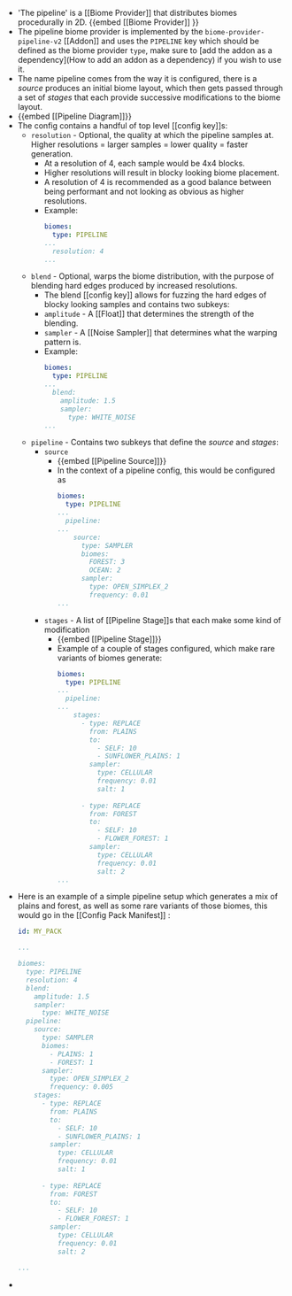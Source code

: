 - 'The pipeline' is a [[Biome Provider]] that distributes biomes procedurally in 2D.
  {{embed [[Biome Provider]] }}
- The pipeline biome provider is implemented by the `biome-provider-pipeline-v2` [[Addon]] and uses the `PIPELINE` key which should be defined as the biome provider `type`, make sure to [add the addon as a dependency](How to add an addon as a dependency) if you wish to use it.
- The name pipeline comes from the way it is configured, there is a *source* produces an initial biome layout, which then gets passed through a set of *stages* that each provide successive modifications to the biome layout.
- {{embed [[Pipeline Diagram]]}}
- The config contains a handful of top level [[config key]]s:
	- `resolution` - Optional, the quality at which the pipeline samples at. Higher resolutions = larger samples = lower quality = faster generation.
		- At a resolution of 4, each sample would be 4x4 blocks.
		- Higher resolutions will result in blocky looking biome placement.
		- A resolution of 4 is recommended as a good balance between being performant and not looking as obvious as higher resolutions.
		- Example:
		  ```yaml
		  biomes:
		    type: PIPELINE
		  ...
		    resolution: 4
		  ...
		  ```
	- `blend` - Optional, warps the biome distribution, with the purpose of blending hard edges produced by increased resolutions.
		- The blend [[config key]] allows for fuzzing the hard edges of blocky looking samples and contains two subkeys:
		- `amplitude` - A [[Float]] that determines the strength of the blending.
		- `sampler` - A [[Noise Sampler]] that determines what the warping pattern is.
		- Example:
		  ```yaml
		  biomes:
		    type: PIPELINE
		  ...
		    blend:
		      amplitude: 1.5
		      sampler:
		        type: WHITE_NOISE
		  ...
		  ```
	- `pipeline` - Contains two subkeys that define the *source* and *stages*:
		- `source`
			- {{embed [[Pipeline Source]]}}
			- In the context of a pipeline config, this would be configured as
			  ```yaml
			  biomes:
			    type: PIPELINE
			  ...
			    pipeline:
			  ...
			      source:
			        type: SAMPLER
			        biomes:
			          FOREST: 3
			          OCEAN: 2
			        sampler:
			          type: OPEN_SIMPLEX_2
			          frequency: 0.01
			  ...
			  ```
		- `stages` - A list of [[Pipeline Stage]]s that each make some kind of modification
			- {{embed [[Pipeline Stage]]}}
			- Example of a couple of stages configured, which make rare variants of biomes generate:
			  ```yaml
			  biomes:
			    type: PIPELINE
			  ...
			    pipeline:
			  ...
			      stages:
			        - type: REPLACE
			          from: PLAINS
			          to: 
			            - SELF: 10
			            - SUNFLOWER_PLAINS: 1
			          sampler:
			            type: CELLULAR
			            frequency: 0.01
			            salt: 1
			            
			        - type: REPLACE
			          from: FOREST
			          to:
			            - SELF: 10
			            - FLOWER_FOREST: 1
			          sampler:
			            type: CELLULAR
			            frequency: 0.01
			            salt: 2
			  ...
			  ```
- Here is an example of a simple pipeline setup which generates a mix of plains and forest, as well as some rare variants of those biomes, this would go in the [[Config Pack Manifest]] :
  ```yaml
  id: MY_PACK
  
  ...
  
  biomes:
    type: PIPELINE
    resolution: 4
    blend:
      amplitude: 1.5
      sampler:
        type: WHITE_NOISE
    pipeline:
      source:
        type: SAMPLER
        biomes:
          - PLAINS: 1
          - FOREST: 1
        sampler:
          type: OPEN_SIMPLEX_2
          frequency: 0.005
      stages:
        - type: REPLACE
          from: PLAINS
          to: 
            - SELF: 10
            - SUNFLOWER_PLAINS: 1
          sampler:
            type: CELLULAR
            frequency: 0.01
            salt: 1
            
        - type: REPLACE
          from: FOREST
          to:
            - SELF: 10
            - FLOWER_FOREST: 1
          sampler:
            type: CELLULAR
            frequency: 0.01
            salt: 2
  
  ...
  ```
-